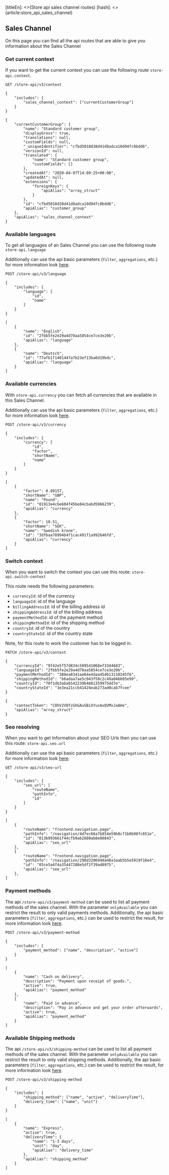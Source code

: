 [titleEn]: <>(Store api sales channel routes)
[hash]: <>(article:store_api_sales_channel)

## Sales Channel
On this page you can find all the api routes that are able to give you information about the Sales Channel

### Get current context
If you want to get the current context you can use the following route `store-api.context`.

```
GET /store-api/v3/context

{
    "includes": {
        "sales_channel_context": ["currentCustomerGroup"]
    }
}

{
    "currentCustomerGroup": {
        "name": "Standard customer group",
        "displayGross": true,
        "translations": null,
        "customFields": null,
        "_uniqueIdentifier": "cfbd5018d38d41d8adca10d94fc8bdd6",
        "versionId": null,
        "translated": {
            "name": "Standard customer group",
            "customFields": []
        },
        "createdAt": "2020-04-07T14:09:25+00:00",
        "updatedAt": null,
        "extensions": {
            "foreignKeys": {
                "apiAlias": "array_struct"
            }
        },
        "id": "cfbd5018d38d41d8adca10d94fc8bdd6",
        "apiAlias": "customer_group"
    },
    "apiAlias": "sales_channel_context"
}
```

### Available languages
To get all languages of an Sales Channel you can use the following route `store-api.language`

Additionally can use the api basic parameters (`filter`,  `aggregations`, etc.) for more information look [here](./../40-admin-api-guide/20-reading-entities.md).

```
POST /store-api/v3/language

{
    "includes": {
        "language": [
            "id",
            "name"
        ]
    }
}

[
    {
        "name": "English",
        "id": "2fbb5fe2e29a4d70aa5854ce7ce3e20b",
        "apiAlias": "language"
    },
    {
        "name": "Deutsch",
        "id": "77afb1f1401447a7b23ef13ba6d19bdc",
        "apiAlias": "language"
    }
]
```

### Available currencies
With `store-api.currency` you can fetch all currencies that are available in this Sales Channel.

Additionally can use the api basic parameters (`filter`,  `aggregations`, etc.) for more information look [here](./../40-admin-api-guide/20-reading-entities.md).

```
POST /store-api/v3/currency

{
    "includes": {
        "currency": [
            "id",
            "factor",
            "shortName",
            "name"
        ]
    }
}

[
    {
        "factor": 0.89157,
        "shortName": "GBP",
        "name": "Pound",
        "id": "01913e4cbe604f45be84cbabd5966239",
        "apiAlias": "currency"
    },
    {
        "factor": 10.51,
        "shortName": "SEK",
        "name": "Swedish krone",
        "id": "3dfbaa78994b4f1cac491f1a992646fd",
        "apiAlias": "currency"
    }
]
```

### Switch context

When you want to switch the context you can use this route: `store-api.switch-context`

This route needs the following parameters:
* `currencyId`: id of the currency 
* `languageId`: id of the language
* `billingAddressId`: id of the billing address id
* `shippingAddressId`: id of the billing address
* `paymentMethodId`: id of the payment method
* `shippingMethodId`: id of the shipping method
* `countryId`: id of the country
* `countryStateId`: id of the country state

Note, for this route to work the customer has to be logged in.

```
PATCH /store-api/v3/context

{
    "currencyId": "9f42e5f57d834c509541068ef3344683",
    "languageId": "2fbb5fe2e29a4d70aa5854ce7ce3e20b",
    "paymentMethodId": "388ea8341ae64e4daa45d613110245f6",
    "shippingMethodId": "b6adaa7ae5c043f58c2c49a046605e99",
    "countryId": "70f1db3abab542239b4681359975dd7e",
    "countryStateId": "3e3ea21ccb41424eab273ad0cab7fcee"
}

{
    "contextToken": "C8hV2VOfzGhGAuSBiXYusAxQVMxJaAHe",
    "apiAlias": "array_struct"
}
```

### Seo resolving

When you want to get Information about your SEO Urls then you can use this route: `store-api.seo.url`

Additionally can use the api basic parameters (`filter`,  `aggregations`, etc.) for more information look [here](./../40-admin-api-guide/20-reading-entities.md).

```
GET /store-api/v3/seo-url

{
    "includes": {
        "seo_url": [
            "routeName",
            "pathInfo",
            "id"
        ]
    }
}

[
    {
        "routeName": "frontend.navigation.page",
        "pathInfo": "/navigation/4d7ec66a7b854e59b8cf1b8b90fc651e",
        "id": "013b993661f44cfb9ab2880ab8e00843",
        "apiAlias": "seo_url"
    },
    {
        "routeName": "frontend.navigation.page",
        "pathInfo": "/navigation/298d3206940a48a3aab5b5e5919f18e4",
        "id": "03ce5a4f4a35447288e5df2f39ad0975",
        "apiAlias": "seo_url"
    },
]
```

### Payment methods

The api `/store-api/v3/payment-method` can be used to list all payment methods of the sales channel.
With the parameter `onlyAvailable` you can restrict the result to only valid payments methods.
Additionally, the api basic parameters (`filter`, `aggregations`, etc.) can be used to restrict the result, for more information look [here](./../40-admin-api-guide/20-reading-entities.md).

```
POST /store-api/v3/payment-method

{
    "includes": {
        "payment_method": ["name", "description", "active"]
    }
}

[
    {
        "name": "Cash on delivery",
        "description": "Payment upon receipt of goods.",
        "active": true,
        "apiAlias": "payment_method"
    },
    {
        "name": "Paid in advance",
        "description": "Pay in advance and get your order afterwards",
        "active": true,
        "apiAlias": "payment_method"
    }
]
```

### Available Shipping methods

The api `/store-api/v3/shipping-method` can be used to list all payment methods of the sales channel.
With the parameter `onlyAvailable` you can restrict the result to only valid shipping methods.
Additionally, the api basic parameters (`filter`, `aggregations`, etc.) can be used to restrict the result, for more information look [here](./../40-admin-api-guide/20-reading-entities.md).

```
POST /store-api/v3/shipping-method

{
    "includes": {
        "shipping_method": ["name", "active", "deliveryTime"],
        "delivery_time": ["name", "unit"]
    }
}

[
    {
        "name": "Express",
        "active": true,
        "deliveryTime": {
            "name": "1-3 days",
            "unit": "day",
            "apiAlias": "delivery_time"
        },
        "apiAlias": "shipping_method"
    }
]
```
